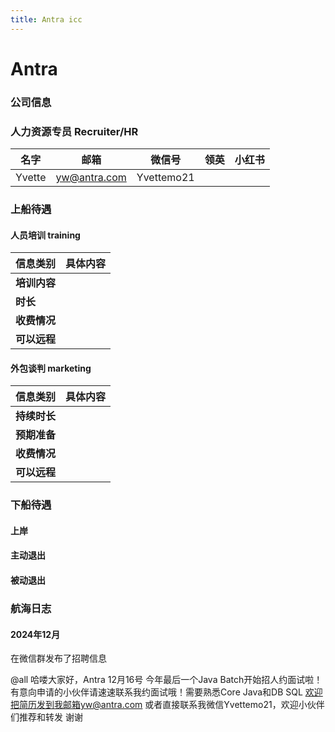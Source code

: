 ```yaml
---
title: Antra icc
---
```

<script setup>
import antraInformation from './antra.json';
import { ref } from 'vue';

const antraDescription = ref(antraInformation);

</script>

# Antra

### 公司信息

<StaffingCompanyInformation :staffingCompanyInfo="antraDescription.basicInformation"/>

### 人力资源专员 Recruiter/HR


| **名字** | **邮箱** | **微信号** | **领英** | **小红书** |
|--------|--------|---------|--------|---------|
|  Yvette      |   yw@antra.com     |   Yvettemo21      |        |         |

### 上船待遇

#### 人员培训 training

| 信息类别     | 具体内容 |
|----------|------|
| **培训内容** |      |
| **时长**   |      |
| **收费情况** |      |
| **可以远程** |      |

#### 外包谈判 marketing


| 信息类别     | 具体内容 |
|----------|------|
| **持续时长** |      |
| **预期准备** |      |
| **收费情况** |      |
| **可以远程** |      |

### 下船待遇

#### 上岸

#### 主动退出

#### 被动退出

### 航海日志

#### 2024年12月

在微信群发布了招聘信息

@all 哈喽大家好，Antra  12月16号 今年最后一个Java Batch开始招人约面试啦！有意向申请的小伙伴请速速联系我约面试哦！需要熟悉Core Java和DB SQL
欢迎把简历发到我邮箱yw@antra.com 或者直接联系我微信Yvettemo21，欢迎小伙伴们推荐和转发 谢谢